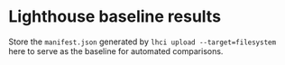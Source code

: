 # Lighthouse baseline results

Store the `manifest.json` generated by `lhci upload --target=filesystem` here to serve as the baseline for automated comparisons.

